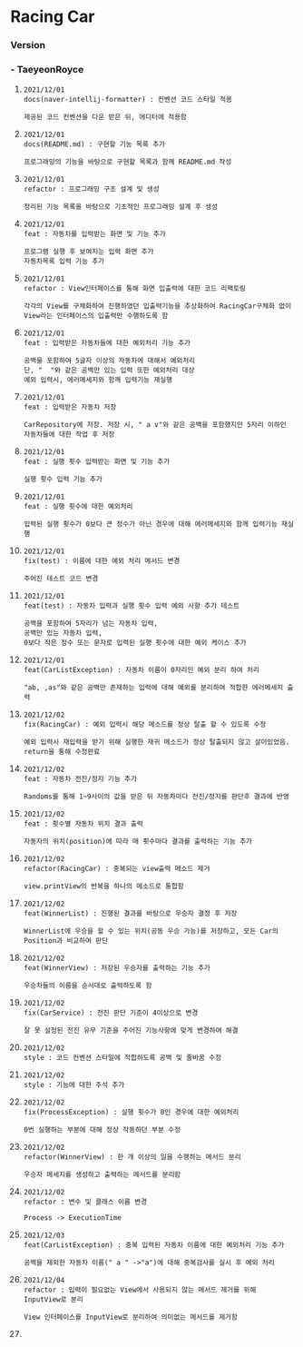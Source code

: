 # Racing Car

### Version

### - TaeyeonRoyce

1. ```
   2021/12/01
   docs(naver-intellij-formatter) : 컨벤션 코드 스타일 적용
   
   제공된 코드 컨벤션을 다운 받은 뒤, 에디터에 적용함
   ```

2. ```
   2021/12/01
   docs(README.md) : 구현할 기능 목록 추가
   
   프로그래밍의 기능을 바탕으로 구현할 목록과 함께 README.md 작성
   ```

3. ```
   2021/12/01
   refactor : 프로그래밍 구조 설계 및 생성
   
   정리된 기능 목록을 바탕으로 기초적인 프로그래밍 설계 후 생성
   ```

4. ```
   2021/12/01
   feat : 자동차를 입력받는 화면 및 기능 추가
   
   프로그램 실행 후 보여지는 입력 화면 추가
   자동차목록 입력 기능 추가
   ```

5. ```
   2021/12/01
   refactor : View인터페이스를 통해 화면 입출력에 대한 코드 리팩토링
   
   각각의 View를 구체화하여 진행하였던 입출력기능을 추상화하여 RacingCar구체화 없이 View라는 인터페이스의 입출력만 수행하도록 함
   ```

6. ```
   2021/12/01
   feat : 입력받은 자동차들에 대한 예외처리 기능 추가
   
   공백을 포함하여 5글자 이상의 자동차에 대해서 예외처리
   단, "  "와 같은 공백만 있는 입력 또한 예외처리 대상
   예외 입력시, 에러메세지와 함께 입력기능 재실행
   ```

7. ```
   2021/12/01
   feat : 입력받은 자동차 저장
   
   CarRepository에 저장. 저장 시, " a v"와 같은 공백을 포함했지만 5자리 이하인 자동차들에 대한 작업 후 저장
   ```

8. ```
   2021/12/01
   feat : 실행 횟수 입력받는 화면 및 기능 추가
   
   실행 횟수 입력 기능 추가
   ```

9. ```
   2021/12/01
   feat : 실행 횟수에 대한 예외처리
   
   입력된 실행 횟수가 0보다 큰 정수가 아닌 경우에 대해 에러메세지와 함께 입력기능 재실행
   ```

10. ```
    2021/12/01
    fix(test) : 이름에 대한 예외 처리 메서드 변경
    
    주어진 테스트 코드 변경
    ```

11. ```
    2021/12/01
    feat(test) : 자동차 입력과 실행 횟수 입력 예외 사항 추가 테스트
    
    공백을 포함하여 5자리가 넘는 자동차 입력,
    공백만 있는 자동차 입력,
    0보다 작은 정수 또는 문자로 입력된 실행 횟수에 대한 예외 케이스 추가
    ```

12. ```
    2021/12/01
    feat(CarListException) : 자동차 이름이 0자리인 예외 분리 하여 처리
    
    "ab, ,as"와 같은 공백만 존재하는 입력에 대해 예외를 분리하여 적합한 에러메세지 출력 
    ```

13. ```
    2021/12/02
    fix(RacingCar) : 예외 입력시 해당 메소드를 정상 탈출 할 수 있도록 수정
    
    예외 입력시 재입력을 받기 위해 실행한 재귀 메소드가 정상 탈출되지 않고 살아있었음.
    return을 통해 수정완료
    ```

14. ```
    2021/12/02
    feat : 자동차 전진/정지 기능 추가
    
    Randoms를 통해 1~9사이의 값을 받은 뒤 자동차마다 전진/정지를 판단후 결과에 반영
    ```

15. ```
    2021/12/02
    feat : 횟수별 자동차 위치 결과 출력
    
    자동자의 위치(position)에 따라 매 횟수마다 결과를 출력하는 기능 추가
    ```

16. ```
    2021/12/02
    refactor(RacingCar) : 중복되는 view출력 메소드 제거
    
    view.printView의 반복을 하나의 메소드로 통합함
    ```

17. ```
    2021/12/02
    feat(WinnerList) : 진행된 결과를 바탕으로 우승자 결정 후 저장
    
    WinnerList에 우승을 할 수 있는 위치(공동 우승 가능)를 저장하고, 모든 Car의 Position과 비교하여 판단
    ```

18. ```
    2021/12/02
    feat(WinnerView) : 저장된 우승자를 출력하는 기능 추가
    
    우승차들의 이름을 순서대로 출력하도록 함
    ```

19. ```
    2021/12/02
    fix(CarService) : 전진 판단 기준이 4이상으로 변경
    
    잘 못 설정된 전진 유무 기준을 주어진 기능사항에 맞게 변경하여 해결
    ```

20. ```
    2021/12/02
    style : 코드 컨벤션 스타일에 적합하도록 공백 및 줄바꿈 수정
    ```

21. ```
    2021/12/02
    style : 기능에 대한 주석 추가
    ```

22. ```
    2021/12/02
    fix(ProcessException) : 실행 횟수가 0인 경우에 대한 예외처리
    
    0번 실행하는 부분에 대해 정상 작동하던 부분 수정
    ```

23. ```
    2021/12/02
    refactor(WinnerView) : 한 개 이상의 일을 수행하는 메서드 분리
    
    우승자 메세지를 생성하고 출력하는 메서드를 분리함
    ```

24. ```
    2021/12/02
    refactor : 변수 및 클래스 이름 변경
    
    Process -> ExecutionTime
    ```

25. ```
    2021/12/03
    feat(CarListException) : 중복 입력된 자동차 이름에 대한 예외처리 기능 추가
    
    공백을 제외한 자동차 이름(" a " ->"a")에 대해 중복검사를 실시 후 예외 처리
    ```

26. ```
    2021/12/04
    refactor : 입력이 필요없는 View에서 사용되지 않는 메서드 제거를 위해 InputView로 분리
    
    View 인터페이스를 InputView로 분리하여 의미없는 메서드를 제거함
    ```

27. 



